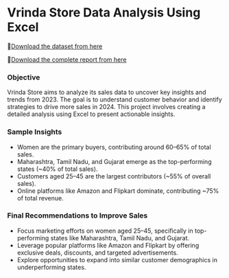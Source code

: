# Vrinda Store Data Analysis Using Excel

📍[Download the dataset from here](./Vrinda%20Store%20Data%20Analysis.xlsx)

📍[Download the complete report from here](./Vrinda%20Store%20Data%20Analysis.xlsx)
 

### Objective  
Vrinda Store aims to analyze its sales data to uncover key insights and trends from 2023. The goal is to understand customer behavior and identify strategies to drive more sales in 2024. This project involves creating a detailed analysis using Excel to present actionable insights.  

### Sample Insights  
- Women are the primary buyers, contributing around 60–65% of total sales.  
- Maharashtra, Tamil Nadu, and Gujarat emerge as the top-performing states (~40% of total sales).  
- Customers aged 25–45 are the largest contributors (~55% of overall sales).  
- Online platforms like Amazon and Flipkart dominate, contributing ~75% of total revenue.  

### Final Recommendations to Improve Sales  
- Focus marketing efforts on women aged 25–45, specifically in top-performing states like Maharashtra, Tamil Nadu, and Gujarat.  
- Leverage popular platforms like Amazon and Flipkart by offering exclusive deals, discounts, and targeted advertisements.  
- Explore opportunities to expand into similar customer demographics in underperforming states.  
